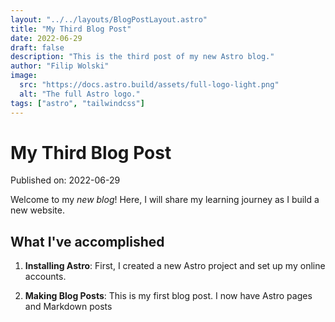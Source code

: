 ```yaml
---
layout: "../../layouts/BlogPostLayout.astro"
title: "My Third Blog Post"
date: 2022-06-29
draft: false
description: "This is the third post of my new Astro blog."
author: "Filip Wolski"
image:
  src: "https://docs.astro.build/assets/full-logo-light.png"
  alt: "The full Astro logo."
tags: ["astro", "tailwindcss"]
---
```


# My Third Blog Post

Published on: 2022-06-29

Welcome to my _new blog_! Here, I will share my learning journey as I build a new website.

## What I've accomplished

1. **Installing Astro**: First, I created a new Astro project and set up my online accounts.

2. **Making Blog Posts**: This is my first blog post. I now have Astro pages and Markdown posts
